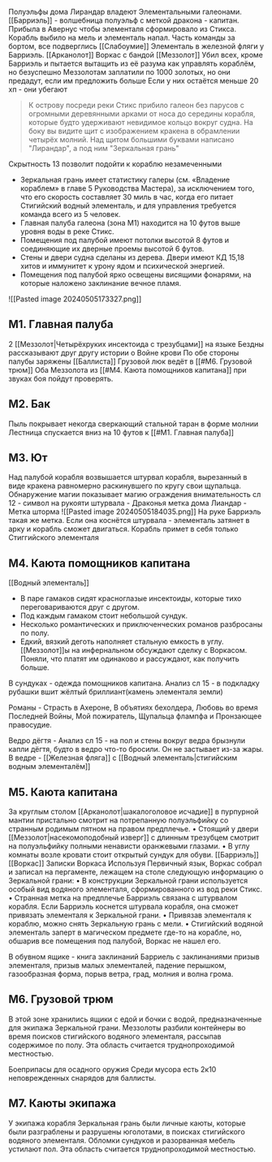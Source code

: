 Полуэльфы дома Лирандар владеют Элементальными галеонами.
[[Барриэль]] - волшебница полуэльф с меткой дракона - капитан. 
Прибыла в Авернус чтобы элементаля сформировало из Стикса.
Корабль выбило на мель и элементаль напал. Часть команды за бортом, все подверглись [[Слабоумие]]
Элементаль в железной фляги у Барриэль.
[[Арканолот]] Воркас с бандой [[Меззолот]] Убил всех, кроме Барриэль и пытается вытащить из её разума как управлять кораблём, но безуспешно
Меззолотам заплатили по 1000 золотых, но они предадут, если им предложить больше
Если у них остаётся меньше 20 хп - они убегают

>К острову посреди реки Стикс прибило галеон без парусов с огромными деревянными арками от носа до середины корабля, которые будто удерживают невидимое кольцо вокруг судна.
>На боку вы видите щит с изображением кракена в обрамлении четырёх молний. Над щитом большими буквами написано "Лирандар", а под ним "Зеркальная грань"

Скрытность 13 позволит подойти к кораблю незамеченными
- Зеркальная грань имеет статистику галеры (см. «Владение кораблем» в главе 5 Руководства Мастера), за исключением того, что его скорость составляет 30 миль в час, когда его питает Стигийский водный элементаль, и для управления требуется команда всего из 5 человек.
- Главная палуба галеона (зона M1) находится на 10 футов выше уровня воды в реке Стикс.
- Помещения под палубой имеют потолки высотой 8 футов и соединяющие их дверные проемы высотой 6 футов.
- Стены и двери судна сделаны из дерева. Двери имеют КД 15,18 хитов и иммунитет к урону ядом и психической энергией.
- Помещения под палубой ярко освещены висящими фонарями, на которые наложено заклинание вечное пламя.


![[Pasted image 20240505173327.png]]

## M1. Главная палуба
2 [[Меззолот|Четырёхруких инсектоида с трезубцами]] на языке Бездны рассказывают друг другу истории о Войне крови
По обе стороны палубы заряжены [[Баллиста]]
Грузовой люк ведёт в [[#M6. Грузовой трюм]]
Оба Меззолота из [[#M4. Каюта помощников капитана]] при звуках боя пойдут проверять.
## M2. Бак
Пыль покрывает некогда сверкающий стальной таран в форме молнии
Лестница спускается вниз на 10 футов к [[#M1. Главная палуба]]
## M3. Ют
Над палубой корабля возвышается штурвал корабля, вырезанный в виде кракена равномерно раскинувшего по кругу свои щупальца.
Обнаружение магии показывает магию ограждения
внимательность сл 12 - символ на рукояти штурвала - Драконья метка дома Лиандар - Метка шторма
![[Pasted image 20240505184035.png]]
На руке Барриэль такая же метка. Если она коснётся штурвала - элементаль затянет в арку и корабль сможет двигаться.
Корабль примет в себя только Стиггийского элементаля
## M4. Каюта помощников капитана
[[Водный элементаль]]
- В паре гамаков сидят красноглазые инсектоиды, которые тихо переговариваются друг с другом.
- Под каждым гамаком стоит небольшой сундук.
- Несколько романтических и приключенческих романов разбросаны по полу.
- Едкий, вязкий деготь наполняет стальную емкость в углу.
[[Меззолот]]ы на инфернальном обсуждают сделку с Воркасом. Поняли, что платят им одинаково и рассуждают, как получить больше. 

В сундуках - одежда помощников капитана.
Анализ сл 15 - в подкладку рубашки вшит жёлтый бриллиант(камень элементаля земли)

Романы -  Страсть в Ахероне, В объятиях бехолдера, Любовь во время Последней Войны, Мой пожиратель, Щупальца флампфа и Пронзающее правосудие.

Ведро дёгтя - Анализ сл 15 - на пол и стены вокруг ведра брызнули капли дёгтя, будто в ведро что-то бросили. Он не застывает из-за жары. В ведре - [[Железная фляга]] с [[Водный элементаль|стигийским водным элементалём]]
## M5. Каюта капитана
За круглым столом [[Арканолот|шакалоголовое исчадие]] в пурпурной мантии пристально смотрит на потрепанную полуэльфийку со странным родимым пятном на правом предплечье.
• Стоящий у двери [[Меззолот|насекомоподобный изверг]] с длинным трезубцем смотрит на полуэльфийку полными ненависти оранжевыми глазами.
• В углу комнаты возле кровати стоит открытый сундук для обуви.
[[Барриэль]]
[[Воркас]]
Записки Воркаса
Используя Первичный язык, Воркас собрал и записал на пергаменте, лежащем на столе следующую информацию о Зеркальной грани:
• В конструкции Зеркальной грани используется особый вид водяного элементаля, сформированного из вод реки Стикс.
• Странная метка на предплечье Барриэль связана с штурвалом корабля. Если Барриэль коснется штурвала корабля, она сможет привязать элементаля к Зеркальной грани.
• Привязав элементаля к кораблю, можно снять Зеркальную грань с мели.
• Стигийский водяной элементаль заперт в магическом предмете где-то на корабле, но, обшарив все помещения под палубой, Воркас не нашел его.

В обувном ящике - книга заклинаний Барриель с заклинаниями призыв элементаля, призыв малых элементалей, падение перышком, газообразная форма, порыв ветра, град, молния и волна грома.

## M6. Грузовой трюм
В этой зоне хранились ящики с едой и бочки с водой, предназначенные для экипажа Зеркальной грани.
Меззолоты разбили контейнеры во время поисков стигийского водяного элементаля, рассыпав содержимое по полу. Эта область считается труднопроходимой местностью.

Боеприпасы для осадного оружия
Среди мусора есть 2к10 неповрежденных снарядов для баллисты.
## M7. Каюты экипажа
У экипажа корабля Зеркальная грань были личные каюты, которые были разграблены и разрушены юголотами, в поисках стигийского водяного элементаля. Обломки сундуков и разорванная мебель устилают пол. Эта область считается труднопроходимой местностью.